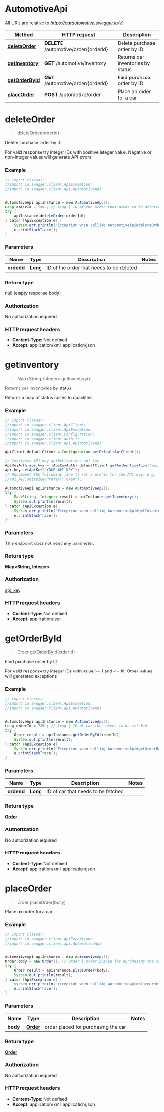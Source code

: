 # AutomotiveApi

All URIs are relative to *https://carautomotive.swagger.io/v1*

Method | HTTP request | Description
------------- | ------------- | -------------
[**deleteOrder**](AutomotiveApi.md#deleteOrder) | **DELETE** /automotive/order/{orderId} | Delete purchase order by ID
[**getInventory**](AutomotiveApi.md#getInventory) | **GET** /automotive/inventory | Returns car inventories by status
[**getOrderById**](AutomotiveApi.md#getOrderById) | **GET** /automotive/order/{orderId} | Find purchase order by ID
[**placeOrder**](AutomotiveApi.md#placeOrder) | **POST** /automotive/order | Place an order for a car


<a name="deleteOrder"></a>
# **deleteOrder**
> deleteOrder(orderId)

Delete purchase order by ID

For valid response try integer IDs with positive integer value.         Negative or non-integer values will generate API errors

### Example
```java
// Import classes:
//import io.swagger.client.ApiException;
//import io.swagger.client.api.AutomotiveApi;


AutomotiveApi apiInstance = new AutomotiveApi();
Long orderId = 789L; // Long | ID of the order that needs to be deleted
try {
    apiInstance.deleteOrder(orderId);
} catch (ApiException e) {
    System.err.println("Exception when calling AutomotiveApi#deleteOrder");
    e.printStackTrace();
}
```

### Parameters

Name | Type | Description  | Notes
------------- | ------------- | ------------- | -------------
 **orderId** | **Long**| ID of the order that needs to be deleted |

### Return type

null (empty response body)

### Authorization

No authorization required

### HTTP request headers

 - **Content-Type**: Not defined
 - **Accept**: application/xml, application/json

<a name="getInventory"></a>
# **getInventory**
> Map&lt;String, Integer&gt; getInventory()

Returns car inventories by status

Returns a map of status codes to quantities

### Example
```java
// Import classes:
//import io.swagger.client.ApiClient;
//import io.swagger.client.ApiException;
//import io.swagger.client.Configuration;
//import io.swagger.client.auth.*;
//import io.swagger.client.api.AutomotiveApi;

ApiClient defaultClient = Configuration.getDefaultApiClient();

// Configure API key authorization: api_key
ApiKeyAuth api_key = (ApiKeyAuth) defaultClient.getAuthentication("api_key");
api_key.setApiKey("YOUR API KEY");
// Uncomment the following line to set a prefix for the API key, e.g. "Token" (defaults to null)
//api_key.setApiKeyPrefix("Token");

AutomotiveApi apiInstance = new AutomotiveApi();
try {
    Map<String, Integer> result = apiInstance.getInventory();
    System.out.println(result);
} catch (ApiException e) {
    System.err.println("Exception when calling AutomotiveApi#getInventory");
    e.printStackTrace();
}
```

### Parameters
This endpoint does not need any parameter.

### Return type

**Map&lt;String, Integer&gt;**

### Authorization

[api_key](../README.md#api_key)

### HTTP request headers

 - **Content-Type**: Not defined
 - **Accept**: application/json

<a name="getOrderById"></a>
# **getOrderById**
> Order getOrderById(orderId)

Find purchase order by ID

For valid response try integer IDs with value &gt;&#x3D; 1 and &lt;&#x3D; 10.         Other values will generated exceptions

### Example
```java
// Import classes:
//import io.swagger.client.ApiException;
//import io.swagger.client.api.AutomotiveApi;


AutomotiveApi apiInstance = new AutomotiveApi();
Long orderId = 789L; // Long | ID of car that needs to be fetched
try {
    Order result = apiInstance.getOrderById(orderId);
    System.out.println(result);
} catch (ApiException e) {
    System.err.println("Exception when calling AutomotiveApi#getOrderById");
    e.printStackTrace();
}
```

### Parameters

Name | Type | Description  | Notes
------------- | ------------- | ------------- | -------------
 **orderId** | **Long**| ID of car that needs to be fetched |

### Return type

[**Order**](Order.md)

### Authorization

No authorization required

### HTTP request headers

 - **Content-Type**: Not defined
 - **Accept**: application/xml, application/json

<a name="placeOrder"></a>
# **placeOrder**
> Order placeOrder(body)

Place an order for a car



### Example
```java
// Import classes:
//import io.swagger.client.ApiException;
//import io.swagger.client.api.AutomotiveApi;


AutomotiveApi apiInstance = new AutomotiveApi();
Order body = new Order(); // Order | order placed for purchasing the car
try {
    Order result = apiInstance.placeOrder(body);
    System.out.println(result);
} catch (ApiException e) {
    System.err.println("Exception when calling AutomotiveApi#placeOrder");
    e.printStackTrace();
}
```

### Parameters

Name | Type | Description  | Notes
------------- | ------------- | ------------- | -------------
 **body** | [**Order**](Order.md)| order placed for purchasing the car |

### Return type

[**Order**](Order.md)

### Authorization

No authorization required

### HTTP request headers

 - **Content-Type**: Not defined
 - **Accept**: application/xml, application/json

